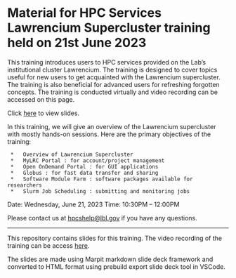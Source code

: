 # Material for HPC Services Lawrencium Supercluster training held on 21st June 2023
This training introduces users to HPC services provided on the Lab’s institutional cluster Lawrencium. The training is designed to cover topics useful for new users to get acquainted with the Lawrencium supercluster. The training is also beneficial for advanced users for refreshing forgotten concepts. The training is conducted virtually and video recording can be accessed on this page.  

Click [here](http://htmlpreview.github.io/?https://github.com/lbnl-science-it/LRC_services_June21/blob/main/slides.html) to view slides.

In this training, we will give an overview of the Lawrencium supercluster with mostly hands-on sessions. Here are the primary objectives of the training:
     
     *   Overview of Lawrencium Supercluster
     *   MyLRC Portal : for account/project management
     *   Open OnDemand Portal : for GUI applications
     *   Globus : for fast data transfer and sharing 	
     *   Software Module Farm : software packages available for researchers
     *   Slurm Job Scheduling : submitting and monitoring jobs
     
Date: Wednesday, June 21, 2023
Time: 10:30PM – 12:00PM

Please contact us at hpcshelp@lbl.gov if you have any questions.

----------------------------------------------------------------------------------------------
This repository contains slides for this training. The video recording of the training can be access [here](https://it.lbl.gov/resource/hpc/for-users/training-and-tutorials/.). 

The slides are made using Marpit markdown slide deck framework and converted to HTML format using prebuild export slide deck tool in VSCode.

